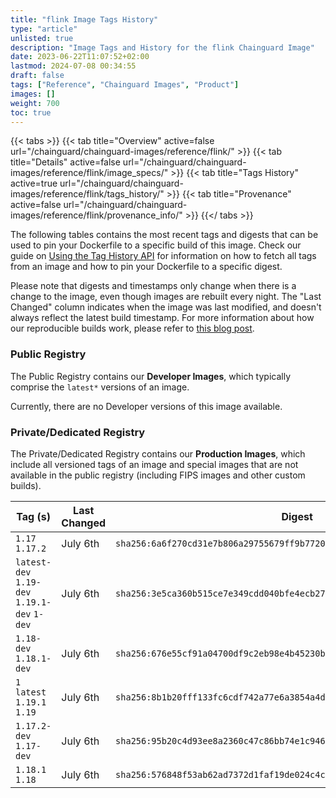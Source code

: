 ```yaml
---
title: "flink Image Tags History"
type: "article"
unlisted: true
description: "Image Tags and History for the flink Chainguard Image"
date: 2023-06-22T11:07:52+02:00
lastmod: 2024-07-08 00:34:55
draft: false
tags: ["Reference", "Chainguard Images", "Product"]
images: []
weight: 700
toc: true
---
```


{{< tabs >}}
{{< tab title="Overview" active=false url="/chainguard/chainguard-images/reference/flink/" >}}
{{< tab title="Details" active=false url="/chainguard/chainguard-images/reference/flink/image_specs/" >}}
{{< tab title="Tags History" active=true url="/chainguard/chainguard-images/reference/flink/tags_history/" >}}
{{< tab title="Provenance" active=false url="/chainguard/chainguard-images/reference/flink/provenance_info/" >}}
{{</ tabs >}}

The following tables contains the most recent tags and digests that can be used to pin your Dockerfile to a specific build of this image. Check our guide on [Using the Tag History API](/chainguard/chainguard-images/using-the-tag-history-api/) for information on how to fetch all tags from an image and how to pin your Dockerfile to a specific digest.

Please note that digests and timestamps only change when there is a change to the image, even though images are rebuilt every night. The "Last Changed" column indicates when the image was last modified, and doesn't always reflect the latest build timestamp. For more information about how our reproducible builds work, please refer to [this blog post](https://www.chainguard.dev/unchained/reproducing-chainguards-reproducible-image-builds).

### Public Registry
The Public Registry contains our **Developer Images**, which typically comprise the `latest*` versions of an image.

Currently, there are no Developer versions of this image available.

### Private/Dedicated Registry
The Private/Dedicated Registry contains our **Production Images**, which include all versioned tags of an image and special images that are not available in the public registry (including FIPS images and other custom builds).

| Tag (s)                                       | Last Changed | Digest                                                                    |
|-----------------------------------------------|--------------|---------------------------------------------------------------------------|
|  `1.17` `1.17.2`                              | July 6th     | `sha256:6a6f270cd31e7b806a29755679ff9b7720dc6e65f362848d0caf4d9753ec9a15` |
|  `latest-dev` `1.19-dev` `1.19.1-dev` `1-dev` | July 6th     | `sha256:3e5ca360b515ce7e349cdd040bfe4ecb271ec3815c84aa84abc4272377679cf7` |
|  `1.18-dev` `1.18.1-dev`                      | July 6th     | `sha256:676e55cf91a04700df9c2eb98e4b45230b2f0b54beb794dc8c30b76fb4d1530b` |
|  `1` `latest` `1.19.1` `1.19`                 | July 6th     | `sha256:8b1b20fff133fc6cdf742a77e6a3854a4df419327c001ab8897711d7f44b3396` |
|  `1.17.2-dev` `1.17-dev`                      | July 6th     | `sha256:95b20c4d93ee8a2360c47c86bb74e1c946178fcf65660a4ea9de14fdcb6cf387` |
|  `1.18.1` `1.18`                              | July 6th     | `sha256:576848f53ab62ad7372d1faf19de024c4cd3a6c47a1df352ddd749e6615dd6c3` |

